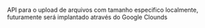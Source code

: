 API para o upload de arquivos com tamanho especifico localmente, futuramente será implantado através do Google Clounds
